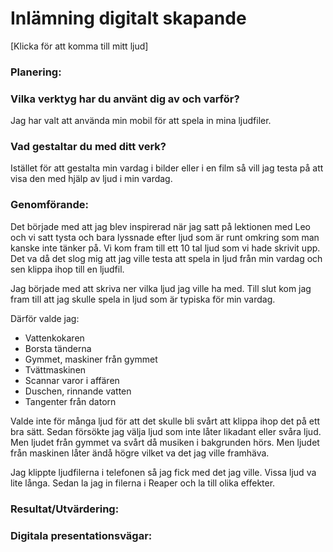 # Inlämning digitalt skapande

[Klicka för att komma till mitt ljud]

### Planering:
### Vilka verktyg har du använt dig av och varför?
Jag har valt att använda min mobil för att spela in mina ljudfiler.

### Vad gestaltar du med ditt verk?
Istället för att gestalta min vardag i bilder eller i en film så vill jag testa på att visa den med hjälp av ljud i min vardag.

### Genomförande:
Det började med att jag blev inspirerad när jag satt på lektionen med Leo och vi satt tysta och bara lyssnade efter ljud som är runt omkring som man kanske inte tänker på. Vi kom fram till ett 10 tal ljud som vi hade skrivit upp. Det va då det slog mig att jag ville testa att spela in ljud från min vardag och sen klippa ihop till en ljudfil.

Jag började med att skriva ner vilka ljud jag ville ha med. Till slut kom jag fram till att jag skulle spela in ljud som är typiska för min vardag. 

Därför valde jag:
* Vattenkokaren
* Borsta tänderna
* Gymmet, maskiner från gymmet
* Tvättmaskinen
* Scannar varor i affären
* Duschen, rinnande vatten
* Tangenter från datorn

Valde inte för många ljud för att det skulle bli svårt att klippa ihop det på ett bra sätt. Sedan försökte jag välja ljud som inte låter likadant eller svåra ljud. Men ljudet från gymmet va svårt då musiken i bakgrunden hörs. Men ljudet från maskinen låter ändå högre vilket va det jag ville framhäva.

Jag klippte ljudfilerna i telefonen så jag fick med det jag ville. Vissa ljud va lite långa. Sedan la jag in filerna i Reaper och la till olika effekter. 
### Resultat/Utvärdering:


### Digitala presentationsvägar:

